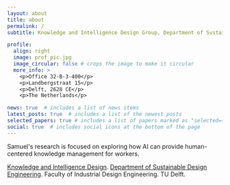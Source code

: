 ```yaml
---
layout: about
title: about
permalink: /
subtitle: Knowledge and Intelligence Design Group, Department of Sustainable Design Engineering, Faculty of Industrial Design Engineering, TU Delft.

profile:
  align: right
  image: prof_pic.jpg
  image_circular: false # crops the image to make it circular
  more_info: >
    <p>Office 32-B-3-400</p>
    <p>Landbergstraat 15</p>
    <p>Delft, 2628 CE</p>
    <p>The Netherlands</p>

news: true  # includes a list of news items
latest_posts: true  # includes a list of the newest posts
selected_papers: true # includes a list of papers marked as "selected={true}"
social: true  # includes social icons at the bottom of the page
---
```


Samuel's research is focused on exploring how AI can provide human-centered knowledge management for workers.

<a href="https://www.tudelft.nl/io/over-io/afdelingen/sustainable-design-engineering/kind">Knowledge and Intelligence Design</a>. [Department of Sustainable Design Engineering](https://www.tudelft.nl/en/ide/about-ide/departments/sustainable-design-engineering/). Faculty of Industrial Design Engineering. TU Delft.
